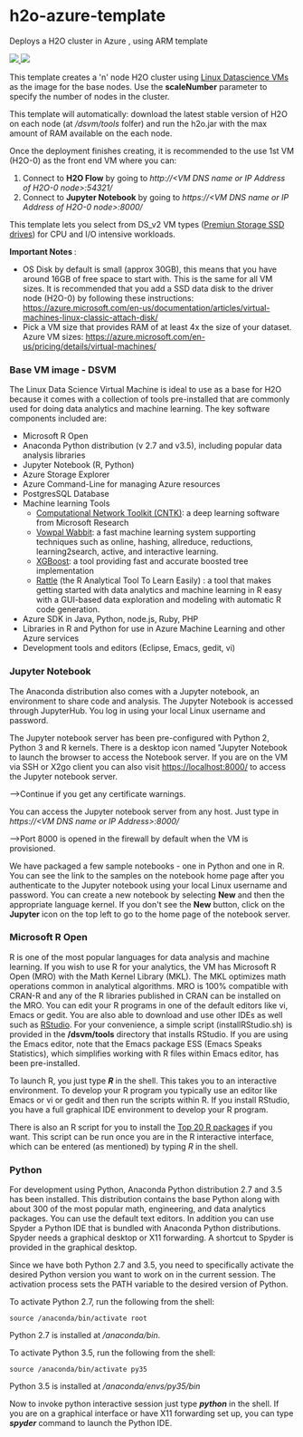 # h2o-azure-template
Deploys a H2O cluster in Azure , using ARM template

<a href="https://portal.azure.com/#create/Microsoft.Template/uri/https%3A%2F%2Fraw.githubusercontent.com%2Fpablomarin%2Fh2o-azure-template%2Fmaster%2Fazuredeploy.json" target="_blank">
    <img src="http://azuredeploy.net/deploybutton.png"/>
</a>
<a href="http://armviz.io/#/?load=https%3A%2F%2Fraw.githubusercontent.com%2Fpablomarin%2Fh2o-azure-template%2Fmaster%2Fazuredeploy.json" target="_blank">
    <img src="http://armviz.io/visualizebutton.png"/>
</a>

This template creates a 'n' node H2O cluster using <a href="https://azure.microsoft.com/en-us/documentation/articles/machine-learning-data-science-linux-dsvm-intro/" target="_blank"> Linux Datascience VMs</a> as the image for the base nodes.
Use the <b>scaleNumber</b> parameter to specify the number of nodes in the cluster.

This template will automatically: download the latest stable version of H2O on each node (at */dsvm/tools* folfer) and run the h2o.jar with the max amount of RAM available on the each node.

Once the deployment finishes creating, it is recommended to the use 1st VM (H2O-0) as the front end VM where you can:

1) Connect to <b> H2O Flow</b> by going to *http://\<VM DNS name or IP Address of H2O-0 node\>:54321/*</br>
2) Connect to <b>Jupyter Notebook</b> by going to *https://\<VM DNS name or IP Address of H2O-0 node\>:8000/*

This template lets you select from DS_v2 VM types (<a href="https://azure.microsoft.com/en-us/documentation/articles/storage-premium-storage/" target="_blank">Premiun Storage SSD drives</a>) for CPU and I/O intensive workloads.

<b>Important Notes </b>:<br>
- OS Disk by default is small (approx 30GB), this means that you have around 16GB of free space to start with. This is the same for all VM sizes. It is recommended that you add a SSD data disk to the driver node (H2O-0) by following these instructions: https://azure.microsoft.com/en-us/documentation/articles/virtual-machines-linux-classic-attach-disk/
- Pick a VM size that provides RAM of at least 4x the size of your dataset. Azure VM sizes: https://azure.microsoft.com/en-us/pricing/details/virtual-machines/

### Base VM image - DSVM

The Linux Data Science Virtual Machine is ideal to use as a base for H2O because it comes with a collection of tools pre-installed that are commonly used for doing data analytics and machine learning. The key software components included are:

- Microsoft R Open
- Anaconda Python distribution (v 2.7 and v3.5), including popular data analysis libraries
- Jupyter Notebook (R, Python)
- Azure Storage Explorer
- Azure Command-Line for managing Azure resources
- PostgresSQL Database
- Machine learning Tools
    - [Computational Network Toolkit (CNTK)](https://github.com/Microsoft/CNTK): a deep learning software from Microsoft Research
    - [Vowpal Wabbit](https://github.com/JohnLangford/vowpal_wabbit): a fast machine learning system supporting techniques such as online, hashing, allreduce, reductions, learning2search, active, and interactive learning.
    - [XGBoost](https://xgboost.readthedocs.org/en/latest/): a tool providing fast and accurate boosted tree implementation
    - [Rattle](http://rattle.togaware.com/) (the R Analytical Tool To Learn Easily) : a tool that makes getting started with data analytics and machine learning in R easy with a GUI-based data exploration and modeling with automatic R code generation. 
- Azure SDK in Java, Python, node.js, Ruby, PHP
- Libraries in R and Python for use in Azure Machine Learning and other Azure services
- Development tools and editors (Eclipse, Emacs, gedit, vi)

### Jupyter Notebook 

The Anaconda distribution also comes with a Jupyter notebook, an environment to share code and analysis. The Jupyter Notebook is accessed through JupyterHub. You log in using your local Linux username and password.

The Jupyter notebook server has been pre-configured with Python 2, Python 3 and R kernels. There is a desktop icon named "Jupyter Notebook to launch the browser to access the Notebook server. If you are on the VM via SSH or X2go client you can also visit [https://localhost:8000/](https://localhost:8000/) to access the Jupyter notebook server.

-->Continue if you get any certificate warnings. 

You can access the Jupyter notebook server from any host. Just type in *https://\<VM DNS name or IP Address\>:8000/* 

-->Port 8000 is opened in the firewall by default when the VM is provisioned.

We have packaged a few sample notebooks - one in Python and one in R. You can see the link to the samples on the notebook home page after you authenticate to the Jupyter notebook using your local Linux username and password. You can create a new notebook by selecting **New** and then the appropriate language kernel. If you don't see the **New** button, click on the **Jupyter** icon on the top left to go to the home page of the notebook server. 

### Microsoft R Open 
R is one of the most popular languages for data analysis and machine learning. If you wish to use R for your analytics, the VM has Microsoft R Open (MRO) with the Math Kernel Library (MKL). The MKL optimizes math operations common in analytical algorithms. MRO is 100% compatible with CRAN-R and any of the R libraries published in CRAN can be installed on the MRO. You can edit your R programs in one of the default editors like vi, Emacs or gedit. You are also able to download and use other IDEs as well such as [RStudio](http://www.rstudio.com). For your convenience, a simple script (installRStudio.sh) is provided in the **/dsvm/tools** directory that installs RStudio. If you are using the Emacs editor, note that the Emacs package ESS (Emacs Speaks Statistics), which simplifies working with R files within Emacs editor, has been pre-installed. 

To launch R, you just type ***R*** in the shell. This takes you to an interactive environment. To develop your R program you typically use an editor like Emacs or vi or gedit and then run the scripts within R. If you install RStudio, you have a full graphical IDE environment to develop your R program. 

There is also an R script for you to install the [Top 20 R packages](http://www.kdnuggets.com/2015/06/top-20-r-packages.html) if you want. This script can be run once you are in the R interactive interface, which can be entered (as mentioned) by typing *R* in the shell.  

### Python
For development using Python, Anaconda Python distribution 2.7 and 3.5 has been installed. This distribution contains the base Python along with about 300 of the most popular math, engineering, and data analytics packages. You can use the default text editors. In addition you can use Spyder a Python IDE that is bundled with Anaconda Python distributions. Spyder needs a graphical desktop or X11 forwarding. A shortcut to Spyder is provided in the graphical desktop. 

Since we have both Python 2.7 and 3.5, you need to specifically activate the desired Python version you want to work on in the current session. The activation process sets the PATH variable to the desired version of Python. 

To activate Python 2.7, run the following from the shell:

	source /anaconda/bin/activate root

Python 2.7 is installed at */anaconda/bin*. 

To activate Python 3.5, run the following from the shell:

	source /anaconda/bin/activate py35


Python 3.5 is installed at */anaconda/envs/py35/bin*

Now to invoke python interactive session just type ***python*** in the shell. If you are on a graphical interface or have X11 forwarding set up, you can type ***spyder*** command to launch the Python IDE. 
